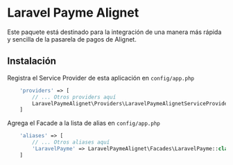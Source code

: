 # Laravel Payme Alignet

Este paquete está destinado para la integración de una manera más rápida y sencilla de la pasarela de pagos de Alignet.

## Instalación
Registra el Service Provider de esta aplicación en `config/app.php`
```php
    'providers' => [
        // ... Otros providers aquí
        LaravelPaymeAlignet\Providers\LaravelPaymeAlignetServiceProvider::class,   
    ]
```

Agrega el Facade a la lista de alias en `config/app.php`
```php
    'aliases' => [
        // ... Otros aliases aquí
        'LaravelPayme' => LaravelPaymeAlignet\Facades\LaravelPayme::class,   
    ]
```
